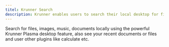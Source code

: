 ```yaml
---
titel: Krunner Search
description: Krunner enables users to search their local desktop for files, images, recent documents, bookmarks and utilize other krunner plugins
---
```

Search for files, images, music, documents locally using the powerful Krunner Plasma desktop feature, also see your recent documents or files and user other plugins like calculate etc.

